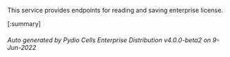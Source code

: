 






This service provides endpoints for reading and saving enterprise license.

[:summary]

###### Auto generated by Pydio Cells Enterprise Distribution v4.0.0-beta2 on 9-Jun-2022
